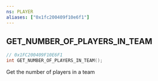 ```yaml
---
ns: PLAYER
aliases: ["0x1fc200409f10e6f1"]
---
```

## GET_NUMBER_OF_PLAYERS_IN_TEAM

```c
// 0x1FC200409F10E6F1
int GET_NUMBER_OF_PLAYERS_IN_TEAM();
```

Get the number of players in a team

